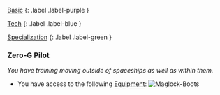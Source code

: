 
[Basic](Game/Basic-List)
{: .label .label-purple }

[Tech](Game/Tech)
{: .label .label-blue }

[Specialization](Game/Specialization-List)
{: .label .label-green }
### Zero-G Pilot
*You have training moving outside of spaceships as well as within them.*
* You have access to the following [Equipment](Core/Equipment):
![Maglock-Boots](Game/Blocks/Maglock-Boots)
